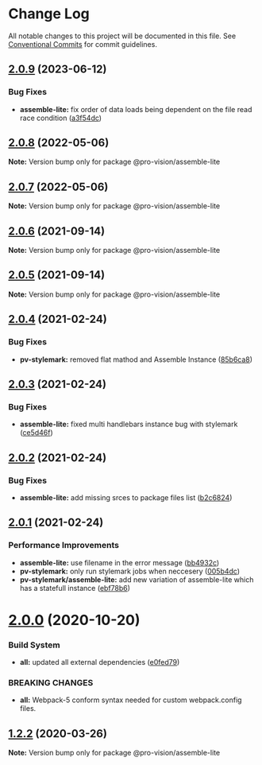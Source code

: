 # Change Log

All notable changes to this project will be documented in this file.
See [Conventional Commits](https://conventionalcommits.org) for commit guidelines.

## [2.0.9](https://github.com/pro-vision/fe-tools/compare/@pro-vision/assemble-lite@2.0.8...@pro-vision/assemble-lite@2.0.9) (2023-06-12)


### Bug Fixes

* **assemble-lite:** fix order of data loads being dependent on the file read race condition ([a3f54dc](https://github.com/pro-vision/fe-tools/commit/a3f54dc0c3be3e3d09caba88c5497dbcdd0b687b))





## [2.0.8](https://github.com/pro-vision/fe-tools/compare/@pro-vision/assemble-lite@2.0.7...@pro-vision/assemble-lite@2.0.8) (2022-05-06)

**Note:** Version bump only for package @pro-vision/assemble-lite





## [2.0.7](https://github.com/pro-vision/fe-tools/compare/@pro-vision/assemble-lite@2.0.6...@pro-vision/assemble-lite@2.0.7) (2022-05-06)

**Note:** Version bump only for package @pro-vision/assemble-lite





## [2.0.6](https://github.com/pro-vision/fe-tools/compare/@pro-vision/assemble-lite@2.0.5...@pro-vision/assemble-lite@2.0.6) (2021-09-14)

**Note:** Version bump only for package @pro-vision/assemble-lite





## [2.0.5](https://github.com/pro-vision/fe-tools/compare/@pro-vision/assemble-lite@2.0.4...@pro-vision/assemble-lite@2.0.5) (2021-09-14)

**Note:** Version bump only for package @pro-vision/assemble-lite





## [2.0.4](https://github.com/pro-vision/fe-tools/compare/@pro-vision/assemble-lite@2.0.3...@pro-vision/assemble-lite@2.0.4) (2021-02-24)


### Bug Fixes

* **pv-stylemark:** removed flat mathod and Assemble Instance ([85b6ca8](https://github.com/pro-vision/fe-tools/commit/85b6ca8cd80dc92081719f87620ac2ae48e01ab1))





## [2.0.3](https://github.com/pro-vision/fe-tools/compare/@pro-vision/assemble-lite@2.0.2...@pro-vision/assemble-lite@2.0.3) (2021-02-24)


### Bug Fixes

* **assemble-lite:** fixed multi handlebars instance bug with stylemark ([ce5d46f](https://github.com/pro-vision/fe-tools/commit/ce5d46fbd81ffe7cffcffbd61357b5341b688f90))





## [2.0.2](https://github.com/pro-vision/fe-tools/compare/@pro-vision/assemble-lite@2.0.1...@pro-vision/assemble-lite@2.0.2) (2021-02-24)


### Bug Fixes

* **assemble-lite:** add missing srces to package files list ([b2c6824](https://github.com/pro-vision/fe-tools/commit/b2c6824836e4fa968f809012cbb961c9863a86b4))





## [2.0.1](https://github.com/pro-vision/fe-tools/compare/@pro-vision/assemble-lite@2.0.0...@pro-vision/assemble-lite@2.0.1) (2021-02-24)


### Performance Improvements

* **assemble-lite:** use filename in the error message ([bb4932c](https://github.com/pro-vision/fe-tools/commit/bb4932c8d6c21181dbbff882643919709000452d))
* **pv-stylemark:** only run stylemark jobs when neccesery ([005b4dc](https://github.com/pro-vision/fe-tools/commit/005b4dc73a742dd26775b3426f0ae2adcb7642e5))
* **pv-stylemark/assemble-lite:** add new variation of assemble-lite which has a statefull instance ([ebf78b6](https://github.com/pro-vision/fe-tools/commit/ebf78b6216d46a36ec615d1f9f26f5a959fe039e))





# [2.0.0](https://github.com/pro-vision/fe-tools/compare/@pro-vision/assemble-lite@1.2.2...@pro-vision/assemble-lite@2.0.0) (2020-10-20)


### Build System

* **all:** updated all external dependencies ([e0fed79](https://github.com/pro-vision/fe-tools/commit/e0fed79e5173f13733acf81be2874c85fc457900))


### BREAKING CHANGES

* **all:** Webpack-5 conform syntax needed for custom webpack.config files.





## [1.2.2](https://github.com/pro-vision/fe-tools/compare/@pro-vision/assemble-lite@1.2.1...@pro-vision/assemble-lite@1.2.2) (2020-03-26)

**Note:** Version bump only for package @pro-vision/assemble-lite
